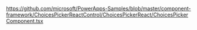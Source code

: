 ﻿https://github.com/microsoft/PowerApps-Samples/blob/master/component-framework/ChoicesPickerReactControl/ChoicesPickerReact/ChoicesPickerComponent.tsx